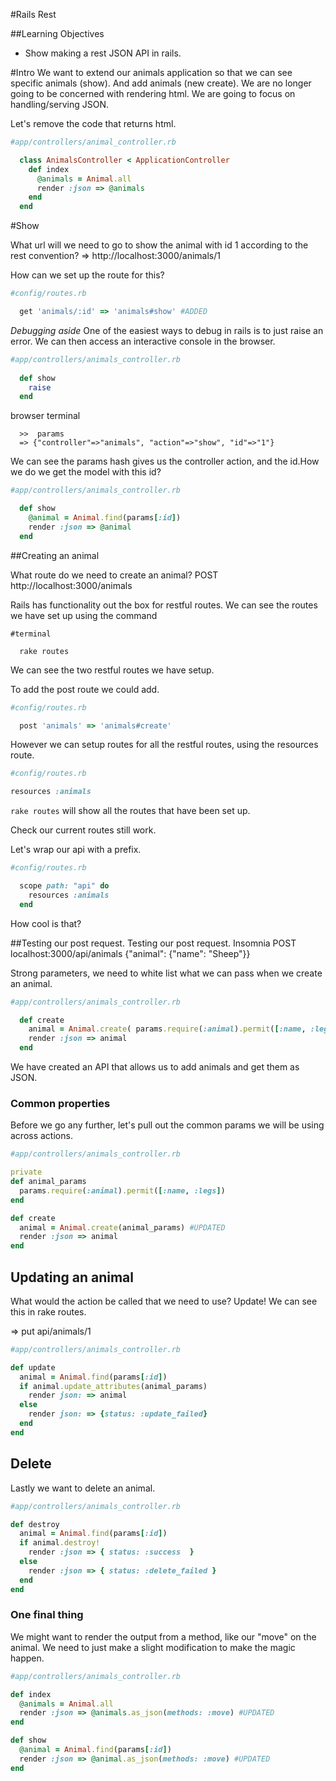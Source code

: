 #Rails Rest

##Learning Objectives
 - Show making a rest JSON API in rails.

#Intro
  We want to extend our animals application so that we can see specific animals (show).  And add animals (new create).  We are no longer going to be concerned with rendering html. We are going to focus on handling/serving JSON. 

  Let's remove the code that returns html.

```ruby
#app/controllers/animal_controller.rb

  class AnimalsController < ApplicationController
    def index
      @animals = Animal.all
      render :json => @animals
    end
  end
```

#Show

What url will we need to go to show the animal with id 1 according to the rest convention?
=> http://localhost:3000/animals/1

How can we set up the route for this?
    
```ruby
#config/routes.rb

  get 'animals/:id' => 'animals#show' #ADDED
```

*Debugging aside*
One of the easiest ways to debug in rails is to just raise an error.  We can then access an interactive console in the browser.
  
```ruby
#app/controllers/animals_controller.rb
  
  def show
    raise
  end
```
  
browser terminal

```
  >>  params
  => {"controller"=>"animals", "action"=>"show", "id"=>"1"}
```

We can see the params hash gives us the controller action, and the id.How we do we get the model with this id?

```ruby
#app/controllers/animals_controller.rb

  def show
    @animal = Animal.find(params[:id])
    render :json => @animal
  end
```

##Creating an animal

What route do we need to create an animal?
POST http://localhost:3000/animals

Rails has functionality out the box for restful routes. We can see the routes we have set up using the command

```
#terminal

  rake routes
```

We can see the two restful routes we have setup.

To add the post route we could add.

```ruby
#config/routes.rb

  post 'animals' => 'animals#create'
```

However we can setup routes for all the restful routes, using the resources route.

```ruby
#config/routes.rb

resources :animals
```

```rake routes``` will show all the routes that have been set up.

Check our current routes still work.

Let's wrap our api with a prefix.

```ruby
#config/routes.rb

  scope path: "api" do
    resources :animals
  end
```

How cool is that?

##Testing our post request.
  Testing our post request. Insomnia
  POST localhost:3000/api/animals {"animal": {"name": "Sheep"}}

  Strong parameters, we need to white list what we can pass when we create an animal.
  
```ruby
#app/controllers/animals_controller.rb

  def create
    animal = Animal.create( params.require(:animal).permit([:name, :legs]) )
    render :json => animal
  end
```

We have created an API that allows us to add animals and get them as JSON.

### Common properties

Before we go any further, let's pull out the common params we will be using across actions.

```ruby
#app/controllers/animals_controller.rb

private
def animal_params
  params.require(:animal).permit([:name, :legs])
end

def create
  animal = Animal.create(animal_params) #UPDATED
  render :json => animal
end
```

## Updating an animal

What would the action be called that we need to use? Update! We can see this in rake routes.

=> put api/animals/1
```ruby
#app/controllers/animals_controller.rb

def update
  animal = Animal.find(params[:id])
  if animal.update_attributes(animal_params)
    render json: => animal
  else
    render json: => {status: :update_failed}
  end
end
```

## Delete

Lastly we want to delete an animal.

```ruby
#app/controllers/animals_controller.rb

def destroy
  animal = Animal.find(params[:id])
  if animal.destroy!
    render :json => { status: :success  }
  else
    render :json => { status: :delete_failed }
  end
end

```

### One final thing

We might want to render the output from a method, like our "move" on the animal. We need to just make a slight modification to make the magic happen.

```ruby
#app/controllers/animals_controller.rb

def index
  @animals = Animal.all
  render :json => @animals.as_json(methods: :move) #UPDATED
end

def show
  @animal = Animal.find(params[:id])
  render :json => @animal.as_json(methods: :move) #UPDATED
end
```